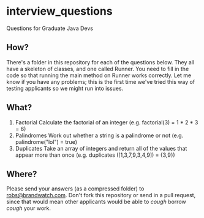interview_questions
===================

Questions for Graduate Java Devs


## How?
There's a folder in this repository for each of the questions below. They all have a skeleton of classes, and one called Runner. You need to fill in the code so that running the main method on Runner works correctly. Let me know if you have any problems; this is the first time we've tried this way of testing applicants so we might run into issues.

## What?
1. Factorial
Calculate the factorial of an integer (e.g. factorial(3) = 1 * 2 * 3 = 6)
2. Palindromes
Work out whether a string is a palindrome or not (e.g. palindrome("lol") = true)
3. Duplicates
Take an array of integers and return all of the values that appear more than once (e.g. duplicates ([1,3,7,9,3,4,9]) = {3,9})

## Where?
Please send your answers (as a compressed folder) to <robs@brandwatch.com>. Don't fork this repository or send in a pull request, since that would mean other applicants would be able to *cough* borrow *cough* your work.
